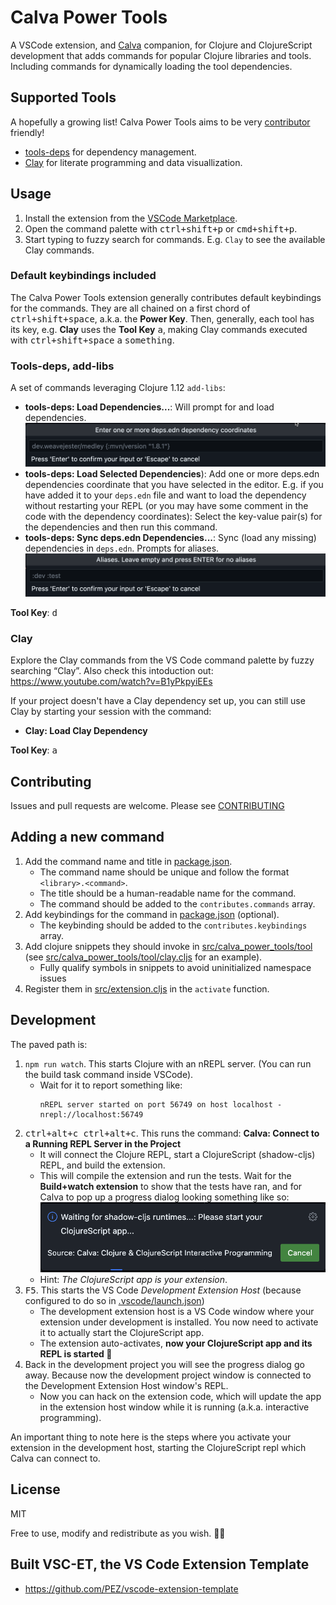 # Calva Power Tools

A VSCode extension, and [Calva](https://calva.io) companion, for Clojure and ClojureScript development that adds commands for popular Clojure libraries and tools. Including commands for dynamically loading the tool dependencies.

## Supported Tools

A hopefully a growing list! Calva Power Tools aims to be very [contributor](#contributing) friendly!

* [tools-deps](https://clojure.org/guides/deps_and_cli) for dependency management.
* [Clay](https://scicloj.github.io/clay/) for literate programming and data visuallization.

## Usage

1. Install the extension from the [VSCode Marketplace](https://marketplace.visualstudio.com/items?itemName=BetterThanTomorrow.calva-power-tools).
1. Open the command palette with <kbd>ctrl+shift+p</kbd> or <kbd>cmd+shift+p</kbd>.
1. Start typing to fuzzy search for commands. E.g. `Clay` to see the available Clay commands.

### Default keybindings included

The Calva Power Tools extension generally contributes default keybindings for the commands. They are all chained on a first chord of <kbd>ctrl+shift+space</kbd>, a.k.a. the **Power Key**. Then, generally, each tool has its key, e.g. **Clay** uses the **Tool Key** <kbd>a</kbd>, making Clay commands executed with <kbd>ctrl+shift+space</kbd> <kbd>a</kbd> <kbd>something</kbd>.

### Tools-deps, add-libs

A set of commands leveraging Clojure 1.12 `add-libs`:

* **tools-deps: Load Dependencies...**: Will prompt for and load dependencies.
   ![alt text](assets/howto/tools-deps-add-dependencies.png)
* **tools-deps: Load Selected Dependencies**): Add one or more deps.edn dependencies coordinate that you have selected in the editor. E.g. if you have added it to your `deps.edn` file and want to load the dependency without restarting your REPL (or you may have some comment in the code with the dependency coordinates): Select the key-value pair(s) for the dependencies and then run this command.
* **tools-deps: Sync deps.edn Dependencies...**: Sync (load any missing)
 dependencies in `deps.edn`. Prompts for aliases.
   ![alt text](assets/howto/tools-deps-sync-deps.png)

**Tool Key**: <kbd>d</kbd>

### Clay

Explore the Clay commands from the VS Code command palette by fuzzy searching “Clay”.
Also check this intoduction out: https://www.youtube.com/watch?v=B1yPkpyiEEs

If your project doesn't have a Clay dependency set up, you can still use Clay by starting your session with the command:
* **Clay: Load Clay Dependency**

**Tool Key**: <kbd>a</kbd>

## Contributing

Issues and pull requests are welcome. Please see [CONTRIBUTING](CONTRIBUTING.md)

## Adding a new command

1. Add the command name and title in [package.json](package.json).
   * The command name should be unique and follow the format `<library>.<command>`.
   * The title should be a human-readable name for the command.
   * The command should be added to the `contributes.commands` array.
2. Add keybindings for the command in [package.json](package.json) (optional).
   * The keybinding should be added to the `contributes.keybindings` array.
3. Add clojure snippets they should invoke in [src/calva_power_tools/tool](src/calva_power_tools/tool) (see [src/calva_power_tools/tool/clay.cljs](src/calva_power_tools/tool/clay.cljs) for an example).
   * Fully qualify symbols in snippets to avoid uninitialized namespace issues
4. Register them in [src/extension.cljs](src/extension.cljs) in the `activate` function.

## Development

The paved path is:

1. `npm run watch`. This starts Clojure with an nREPL server. (You can run the build task command inside VSCode).
   * Wait for it to report something like:
     ```
     nREPL server started on port 56749 on host localhost - nrepl://localhost:56749
     ```
1. <kbd>ctrl+alt+c ctrl+alt+c</kbd>. This runs the command: **Calva: Connect to a Running REPL Server in the Project**
   * It will connect the Clojure REPL, start a ClojureScript (shadow-cljs) REPL, and build the extension.
   * This will compile the extension and run the tests. Wait for the **Build+watch extension** to show that the tests have ran, and for Calva to pop up a progress dialog looking something like so:
     ![Progress dialog, start your extension](assets/usage/start-your-clojurescript-app.png)
   * Hint: _The ClojureScript app is your extension_.
1. <kbd>F5</kbd>. This starts the VS Code _Development Extension Host_ (because configured to do so in [.vscode/launch.json](.vscode/launch.json))
   * The development extension host is a VS Code window where your extension under development is installed. You now need to activate it to actually start the ClojureScript app.
   * The extension auto-activates, **now your ClojureScript app and its REPL is started 🎉**
1. Back in the development project you will see the progress dialog go away. Because now the development project window is connected to the Development Extension Host window's REPL.
      * Now you can hack on the extension code, which will update the app in the extension host window while it is running (a.k.a. interactive programming).

An important thing to note here is the steps where you activate your extension in the development host, starting the ClojureScript repl which Calva can connect to.

## License

MIT

Free to use, modify and redistribute as you wish. 🍻🗽

## Built VSC-ET, the VS Code Extension Template

* https://github.com/PEZ/vscode-extension-template